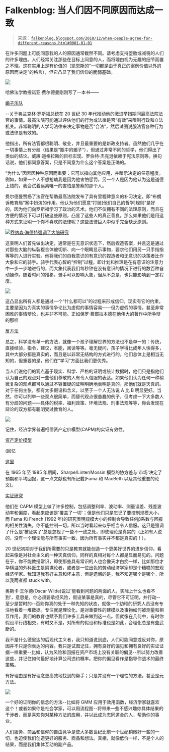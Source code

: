 <!--yml

category: 未分类

date: 2024-05-12 21:13:23

-->

# Falkenblog: 当人们因不同原因而达成一致

> 来源：[`falkenblog.blogspot.com/2010/12/when-people-agree-for-different-reasons.html#0001-01-01`](http://falkenblog.blogspot.com/2010/12/when-people-agree-for-different-reasons.html#0001-01-01)

在许多问题上可能同意我的人的原因通常截然不同。请考虑支持堕胎或减税的人们的许多理由。人们经常关注那些在目标上同意的人，而将理由视为无趣的细节而置之不理。这在实用上是有价值的（凯恩斯的“一切都是由于真正的案例价值以外的原因而决定”的格言），但它凸显了我们信仰的脆弱基础。

![](https://blogger.googleusercontent.com/img/b/R29vZ2xl/AVvXsEgPQumGQKmvx5XMlzTp1dEZL2TFCX5bBHDOVTn8yAKhAaZqJT6Fntr_XadkejhT-c0uCweRIh1qPWc46n04B9jH28Iq9J7gnfzrhjS1TkWLdOOS-r2cFiOoPWdZ7MWFMvGvS28EBw/s1600/scorpions.JPG)

哈佛法学教授诺亚·费尔德曼刚刚写了一本书——

[蝎子乐队](http://www.youtube.com/watch?v=4Adcmtagtd4)

--关于弗兰克林·罗斯福总统在 20 世纪 30 年代推动他的激进举措期间最高法院法官的事情。最高法院可能通过评估他们的行为或法律是否“有效”来限制行政和立法机关。非常聪明的人学习法律来决定事物是否“合法”，然后试图说服法官各种行为或法律是有效的。

他指出，所有法官都很聪明、敬业，并且最重要的是新政支持者。虽然他们几乎在一切事情上有分歧（结果是“瓶中的蝎子”），但通过非常不同的哲学，他们得出了类似的结论。威廉·道格拉斯的目标实现、罗伯特·杰克逊依赖于宪法原则等。换句话说，他们都同意答案，只是不同意为什么这个答案是正确的。

“为什么”因素因种种原因而重要：它可以指向其他应用，并暗示决定的任意程度。例如，如果一个人不想抢劫我是因为他害怕惩罚，另一个人是因为他认为这是道德上错的，我会试着远离唯一的害怕是警察的那个人。

费尔德曼赞扬了法官在帮助最高法院发布了具有里程碑意义的补习决定，即“布朗诉教育局”案中扮演的作用。他认为他们愿意“打破[他们自己的哲学]规则”是好的，因为他们向罗斯福学习了政治的艺术。他们不仅拥有不同的法理原则，而且在方便的情况下可以打破这些原则，凸显了这些人的真正善良。那么如果他们是用这种方式来证明一个你不喜欢的法律呢？这些法律巨人中似乎完全缺乏原则。

![](https://blogger.googleusercontent.com/img/b/R29vZ2xl/AVvXsEhcMIPbuG-jLpRPj6WztnrAQRH6nBfgBZgQldNIY2429QEbXHKxQxw8byfaDI99CtBqFHTCXe1LkN2jCYmiju7T1IEdzjgwnr2jyK_FlpHBkHQ2Be7VIXT5riFnNMaGwFMal2rqpQ/s1600-h/happiness.jpg)[乔纳森·海德特强调了大脑研究](http://falkenblog.blogspot.com/2008/09/why-education-and-intelligence-dont.html)

这表明人们首先做出决定，通常是在无意识状态下，然后捏造答案，并且这是通过对那些大脑的纵裂複合体被切断、向一个眼睛显示事物，要求他们用另一只手指指等等的人进行实验。他将我们的自我意识的有意识的捏造者和无意识的决策者比作大象和它的骑手。骑手代表心智的“控制”过程，即计划和推理是在有意识的注意力中一步一步地进行的，而大象代表我们每秒钟在没有意识的情况下进行的数百种自动操作。随着时间的推移，骑手可以影响大象，但从不总是，也只能影响到一定程度。

![](https://blogger.googleusercontent.com/img/b/R29vZ2xl/AVvXsEj6-PlVHe7qVaKW55HsAMBGLfk6iooNSSIssdprw0EoyiRygPoHD87sT_kxsu5Jf1EYq_zDw6V_OoArVSEFr5QR84TLkIGZLVDnUpecUqYYrFPzhd7Z1JOcw-NRt2CA8ZpEEejmVA/s1600/am.jpg)

这凸显出所有人都是通过一个“什么都可以”的过程来形成信仰。现实有它的约束，主要是因为为真实的事情争论比为虚假的事情容易——但为虚假的事情，甚至非常困难的事情辩论，也并非不可能。正如保罗·费耶拉本德在他伟大的著作中所争辩的那样

[反方法](http://www.complete-review.com/reviews/lakatosi/fandam.htm)

总之，科学没有单一的方法，就像一个孩子理解世界的方法也不是单一的：传统，直接经验，指令，建议，本能，阅读等等。毫无疑问，孩子学得比成年人快得多，其中大部分都是真实的，而且是以非常无结构的方式进行的。他们总体上是相当无知的，但重要的是，他们在“学习”方面比我们更优秀。

当人们说他们的观点基于现实、科学、严格的证明或统计数据时，他们只是指他们认为自己的观点对一些他们尊敬的人有令人信服的表达。如果他们认为任何一种稍微复杂的观点都可以通过不容置疑的证明明确地表明是真的，那他们就是天真的。对于任何主张，都有太多假设和含义，以至于一个人无法说 A 比 B 明显更好。当然，你可以列举一些观点很简单，而替代观点很愚蠢的例子，但考虑一下大多数人有分歧的问题——具体的税率、福利政策、环境法规、刑事法规等等，你会发现在辩论的双方都有聪明受过教育的人。

![](https://blogger.googleusercontent.com/img/b/R29vZ2xl/AVvXsEhdQBOR6Y6uS9uKTCMGwsDvBCa6Iwq8G0OVH2ilb7vcdHzKFGSlGF-CMZUnnUp7_PwSdcbjBpRnKXW_lTduBPuFSDc8aFi4K4o1T7Y6-ZruumLBylU-s9WinLYfFNAb-gYW4eEBAw/s1600/sml.gif)

记住，经济学界普遍相信资产定价模型(CAPM)的实证有效性。

[资产定价模型](http://en.wikipedia.org/wiki/Capital_asset_pricing_model)

(回忆

[这里](http://www.efalken.com/papers/RRsec1.html)

在 1965 年至 1985 年期间，Sharpe/Linter/Mossin 模型的协方差与'市场'决定了预期和平均回报，这一点文献也有所记载(Fama 和 MacBeth 以及其他重要的论文)。

[实证研究](http://www.efalken.com/papers/RRsec2.html)

他们在 CAPM 模型上做了许多控制，包括调整利率、波动率、测量误差、残差波动率和偏度，看起来应该是'覆盖了一切'；但是他们只是忘记了要控制规模大小，而 Fama 和 French (1992 年)的研究表明规模大小的控制会导致任何β系数与回报的相关性消失。你不能控制一切，所以当时看起来似乎相当令人信服。这只是强调了什么是'被证实了'总是忽视了一些不一致之处，即使理论是真实的（正如有人说的，没有一个理论能与所有事实一致，因为所有事实并不都是真实的！）。

20 世纪初期对于我们所需要的只是教育就能创造一个更美好世界的进步信仰，看起来像是对社会主义的一种天真信仰。同样的真相对每个人都是显而易见的。问题在于，你不能教授常识，即使那些具有常识的人也会像天才白痴一样，比如那位才华横溢的外科医生是阴谋论者，或者是一位出色的劳动经济学家却是个糟糕的宏观经济学家。我知道我有好主意和坏主意，但是遗憾的是，我不知道哪个是哪个，所以我两者都 stuck with。

奥斯卡·王尔德(Oscar Wilde)说过'能看到问题的两面的人，实际上什么也看不到'，意思是，你必须要承担风险，假设某事是真的，尽管它不可证明，并行动--至少是暂时的--否则你真的处于一种先知的状态，就像一个幼稚的研究人员没有专注地看着一堆数据。专注就是理论化，是对重要性的建模以及事物如何被测量和相互作用，我们的教育也赋予我们许多工具来做到这一点。但就像在几何中，有时你假设平行线相交，有时又不是，对所有的假设和标准也是如此，合理化总是有些武断的。

我不是什么德里达的后现代主义者，我只知道说到底，人们可能同意或反对你，原因并不只是你表达的内容。我只是试图记住，拥有良好的偏见和拥有良好的实证证据一样重要--比如，认为风险和回报在资产市场上没有关联的偏见--所以努力改善这些，并记住如何最好地计算公司违约概率。把你的偏见看作是指导你战术的最终策略。

有好理由是有好理念更高效地找到的帮手；只是并没有一个理性的方法，甚至是元方法。

![](https://blogger.googleusercontent.com/img/b/R29vZ2xl/AVvXsEg5HEAnoyhMiJ8hsHEBGIzR6E497XXdb98Fm_Gtmfot3-Z5ijdPPIkeI9_cNee6OgBkwgofsaaxVqLlg92kS_khLoOj3nGLopC7xC-KXpOzAZjIGF-OJ-3pZUKI6VzmXkVMNTZWTQ/s1600/209505-afghanistan-flow-chart.jpg)

一个好的证明你的信念的方法--比如将 GMM 应用于效用函数，经济学家就喜欢这个！或者如果你是社会学家，可以用流程图--将带来一些不感兴趣你具体结果的干涉者，而是喜欢你对某种方法的应用，并以此成为志同道合的人，帮助你的事业。

人们服务、商品和信仰的自由竞争是使大多数世纪比前一个世纪稍微好一些的一切，也迫使我们创造更好的服务、商品和想法。真相，就像低价一样，不是个人的结果，而是我们集体互动的副产品。
